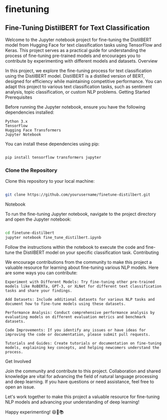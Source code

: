 # finetuning
## **Fine-Tuning DistilBERT for Text Classification**

Welcome to the Jupyter notebook project for fine-tuning the DistilBERT model from Hugging Face for text classification tasks using TensorFlow and Keras. This project serves as a practical guide for understanding the process of fine-tuning pre-trained models and encourages you to contribute by experimenting with different models and datasets.
Overview

In this project, we explore the fine-tuning process for text classification using the DistilBERT model. DistilBERT is a distilled version of BERT, designed for efficiency while maintaining competitive performance. You can adapt this project to various text classification tasks, such as sentiment analysis, topic classification, or custom NLP problems.
Getting Started
Prerequisites

Before running the Jupyter notebook, ensure you have the following dependencies installed:

    Python 3.x
    TensorFlow
    Hugging Face Transformers
    Jupyter Notebook

You can install these dependencies using pip:

```bash

pip install tensorflow transformers jupyter

```

### **Clone the Repository**

Clone this repository to your local machine:

```bash

git clone https://github.com/yourusername/finetune-distilbert.git
```

Notebook

To run the fine-tuning Jupyter notebook, navigate to the project directory and open the Jupyter notebook:

```bash

cd finetune-distilbert
jupyter notebook fine_tune_distilbert.ipynb
```

Follow the instructions within the notebook to execute the code and fine-tune the DistilBERT model on your specific classification task.
Contributing

We encourage contributions from the community to make this project a valuable resource for learning about fine-tuning various NLP models. Here are some ways you can contribute:

    Experiment with Different Models: Try fine-tuning other pre-trained models like RoBERTa, GPT-3, or XLNet for different text classification tasks and share your findings.

    Add Datasets: Include additional datasets for various NLP tasks and document how to fine-tune models using these datasets.

    Performance Analysis: Conduct comprehensive performance analysis by evaluating models on different evaluation metrics and benchmark datasets.

    Code Improvements: If you identify any issues or have ideas for improving the code or documentation, please submit pull requests.

    Tutorials and Guides: Create tutorials or documentation on fine-tuning models, explaining key concepts, and helping newcomers understand the process.

Get Involved

Join the community and contribute to this project. Collaboration and shared knowledge are vital for advancing the field of natural language processing and deep learning. If you have questions or need assistance, feel free to open an issue.

Let's work together to make this project a valuable resource for fine-tuning NLP models and advancing your understanding of deep learning!

Happy experimenting! 😄🤖📚
